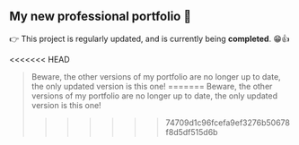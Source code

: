 ## My new professional portfolio 📔

👉 This project is regularly updated, and is currently being **completed**. 😁👍

<<<<<<< HEAD
> Beware, the other versions of my portfolio are no longer up to date, the only updated version is this one!
=======
> Beware, the other versions of my portfolio are no longer up to date, the only updated version is this one! 
>>>>>>> 74709d1c96fcefa9ef3276b50678f8d5df515d6b
